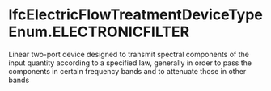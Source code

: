 IfcElectricFlowTreatmentDeviceTypeEnum.ELECTRONICFILTER
=======================================================
Linear two-port device designed to transmit spectral components of the input
quantity according to a specified law, generally in order to pass the
components in certain frequency bands and to attenuate those in other bands  


